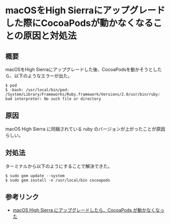 # macOSをHigh Sierraにアップグレードした際にCocoaPodsが動かなくなることの原因と対処法

## 概要

macOSをHigh Sierraにアップグレードした後、CocoaPodsを動かそうとしたら、以下のようなエラーが出た。  
```
$ pod  
$ -bash: /usr/local/bin/pod: /System/Library/Frameworks/Ruby.framework/Versions/2.0/usr/bin/ruby: bad interpreter: No such file or directory
```  

## 原因

macOS High Sierra に同梱されている ruby のバージョンが上がったことが原因らしい。

## 対処法

ターミナルから以下のようにすることで解決できた。
```
$ sudo gem update --system
$ sudo gem install -n /usr/local/bin cocoapods
```

## 参考リンク
- [macOS High Sierra にアップグレードしたら、CocoaPods が動かなくなった](http://gootara.org/library/2017/10/macpods.html)
